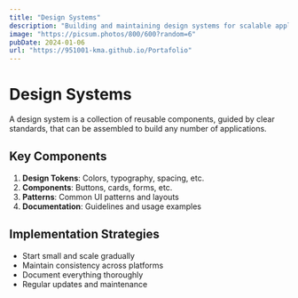 ```yaml
---
title: "Design Systems"
description: "Building and maintaining design systems for scalable applications."
image: "https://picsum.photos/800/600?random=6"
pubDate: 2024-01-06
url: "https://951001-kma.github.io/Portafolio"
---
```


# Design Systems

A design system is a collection of reusable components, guided by clear standards, that can be assembled to build any number of applications.

## Key Components

1. **Design Tokens**: Colors, typography, spacing, etc.
2. **Components**: Buttons, cards, forms, etc.
3. **Patterns**: Common UI patterns and layouts
4. **Documentation**: Guidelines and usage examples

## Implementation Strategies

- Start small and scale gradually
- Maintain consistency across platforms
- Document everything thoroughly
- Regular updates and maintenance
